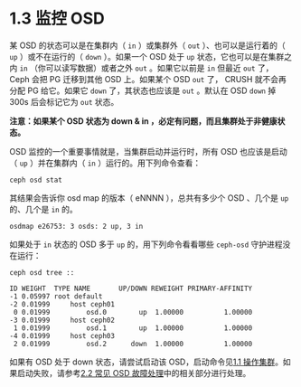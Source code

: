 # 1.3 监控 OSD

某 OSD 的状态可以是在集群内（ `in` ）或集群外（ `out` ）、也可以是运行着的（ `up` ）或不在运行的（ `down` ）。如果一个 OSD 处于 `up` 状态，它也可以是在集群之内 `in` （你可以读写数据）或者之外 `out` 。如果它以前是 `in` 但最近 `out` 了， Ceph 会把 PG 迁移到其他 OSD 上。如果某个 OSD `out` 了， CRUSH 就不会再分配 PG 给它。如果它 `down` 了，其状态也应该是 `out` 。默认在 OSD `down` 掉 300s 后会标记它为 `out` 状态。

**注意：如果某个 OSD 状态为 down & in ，必定有问题，而且集群处于非健康状态。**

OSD 监控的一个重要事情就是，当集群启动并运行时，所有 OSD 也应该是启动（ `up` ）并在集群内（ `in` ）运行的。用下列命令查看：

    ceph osd stat

其结果会告诉你 osd map 的版本（ eNNNN ），总共有多少个 OSD 、几个是 `up` 的、几个是 `in` 的。

    osdmap e26753: 3 osds: 2 up, 3 in

如果处于 `in` 状态的 OSD 多于 `up` 的，用下列命令看看哪些 `ceph-osd` 守护进程没在运行：

	ceph osd tree ::

	ID WEIGHT  TYPE NAME       UP/DOWN REWEIGHT PRIMARY-AFFINITY 
	-1 0.05997 root default                                      
	-2 0.01999     host ceph01                                   
	 0 0.01999         osd.0        up  1.00000          1.00000 
	-3 0.01999     host ceph02                                   
	 1 0.01999         osd.1        up  1.00000          1.00000 
	-4 0.01999     host ceph03                                   
	 2 0.01999         osd.2      down  1.00000          1.00000

如果有 OSD 处于 down 状态，请尝试启动该 OSD，启动命令见[1.1 操作集群](./operate_cluster.md)。如果启动失败，请参考[2.2 常见 OSD 故障处理](../Troubleshooting/troubleshooting_osd.md)中的相关部分进行处理。
